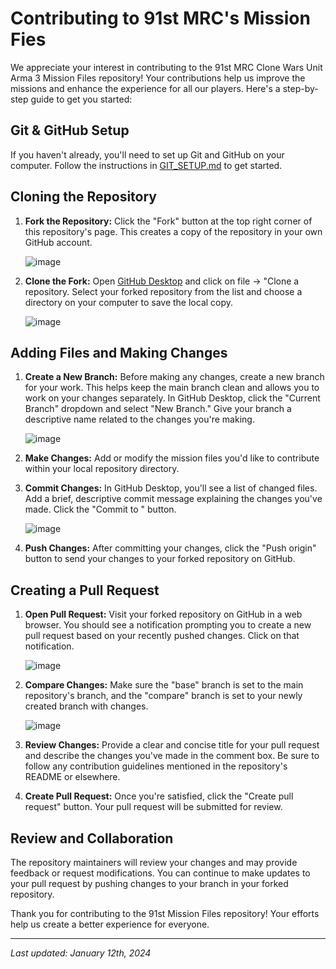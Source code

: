 # Contributing to 91st MRC's Mission Fies

We appreciate your interest in contributing to the 91st MRC Clone Wars Unit Arma 3 Mission Files repository! Your contributions help us improve the missions and enhance the experience for all our players. Here's a step-by-step guide to get you started:

## Git & GitHub Setup

If you haven't already, you'll need to set up Git and GitHub on your computer. Follow the instructions in [GIT_SETUP.md](GIT_SETUP.md) to get started.

## Cloning the Repository

1. **Fork the Repository:** Click the "Fork" button at the top right corner of this repository's page. This creates a copy of the repository in your own GitHub account.

   ![image](https://github.com/91st-Aux-Team/MRC-Mission-Files/assets/54691085/f762f43b-6afa-4b78-bdcd-81a545168680)

3. **Clone the Fork:** Open [GitHub Desktop](https://desktop.github.com/) and click on file -> "Clone a repository. Select your forked repository from the list and choose a directory on your computer to save the local copy.

   ![image](https://github.com/91st-Aux-Team/MRC-Mission-Files/assets/54691085/37611ef6-ae86-4185-aa74-2b1e94c19b09)

## Adding Files and Making Changes

1. **Create a New Branch:** Before making any changes, create a new branch for your work. This helps keep the main branch clean and allows you to work on your changes separately. In GitHub Desktop, click the "Current Branch" dropdown and select "New Branch." Give your branch a descriptive name related to the changes you're making.

    ![image](https://github.com/91st-Aux-Team/MRC-Mission-Files/assets/54691085/34cc768c-d1c5-44e3-a583-83e24100dff2)

4. **Make Changes:** Add or modify the mission files you'd like to contribute within your local repository directory.

5. **Commit Changes:** In GitHub Desktop, you'll see a list of changed files. Add a brief, descriptive commit message explaining the changes you've made. Click the "Commit to <your-branch-name>" button.

   ![image](https://github.com/91st-Aux-Team/MRC-Mission-Files/assets/54691085/f3b4d65c-ca72-4d03-bb70-e5a1640d33ad)


7. **Push Changes:** After committing your changes, click the "Push origin" button to send your changes to your forked repository on GitHub.

## Creating a Pull Request

1. **Open Pull Request:** Visit your forked repository on GitHub in a web browser. You should see a notification prompting you to create a new pull request based on your recently pushed changes. Click on that notification.

   ![image](https://github.com/91st-Aux-Team/MRC-Mission-Files/assets/54691085/d3839c26-e595-42de-99f9-7458955563b7)

3. **Compare Changes:** Make sure the "base" branch is set to the main repository's branch, and the "compare" branch is set to your newly created branch with changes.

   ![image](https://github.com/91st-Aux-Team/MRC-Mission-Files/assets/54691085/427f2d65-786c-4f2d-a320-5b01292e296f)

5. **Review Changes:** Provide a clear and concise title for your pull request and describe the changes you've made in the comment box. Be sure to follow any contribution guidelines mentioned in the repository's README or elsewhere.

6. **Create Pull Request:** Once you're satisfied, click the "Create pull request" button. Your pull request will be submitted for review.

## Review and Collaboration

The repository maintainers will review your changes and may provide feedback or request modifications. You can continue to make updates to your pull request by pushing changes to your branch in your forked repository.

Thank you for contributing to the 91st Mission Files repository! Your efforts help us create a better experience for everyone.

---
*Last updated: January 12th, 2024*

